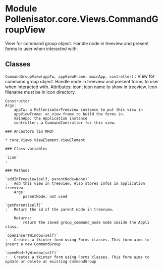 Module Pollenisator.core.Views.CommandGroupView
===============================================
View for command group object. Handle node in treeview and present forms to user when interacted with.

Classes
-------

`CommandGroupView(appTw, appViewFrame, mainApp, controller)`
:   View for command group object. Handle node in treeview and present forms to user when interacted with.
    Attributes:
        icon: icon name to show in treeview. Icon filename must be in icon directory.
    
    Constructor
    Args:
        appTw: a PollenisatorTreeview instance to put this view in
        appViewFrame: an view frame to build the forms in.
        mainApp: the Application instance
        controller: a CommandController for this view.

    ### Ancestors (in MRO)

    * core.Views.ViewElement.ViewElement

    ### Class variables

    `icon`
    :

    ### Methods

    `addInTreeview(self, parentNode=None)`
    :   Add this view in treeview. Also stores infos in application treeview.
        Args:
            parentNode: not used

    `getParent(self)`
    :   Return the id of the parent node in treeview.
        
        Returns:
            return the saved group_command_node node inside the Appli class.

    `openInsertWindow(self)`
    :   Creates a tkinter form using Forms classes. This form aims to insert a new CommandGroup

    `openModifyWindow(self)`
    :   Creates a tkinter form using Forms classes. This form aims to update or delete an existing CommandGroup